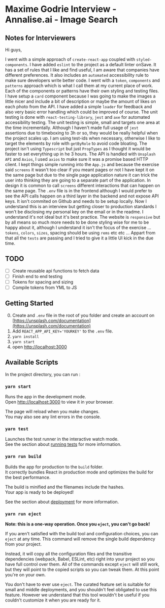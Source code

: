 # Maxime Godrie Interview - Annalise.ai - Image Search

## Notes for Interviewers

Hi guys,

I went with a simple approach of `create-react-app` coupled with `styled-components`. I have added `eslint` to the project as a default linter onSave. It has a set of rules that I like and find useful, I am aware that companies have different preferences. It also includes an `automated` accessibility rule to make sure developers write better code.
I went with a `token`, `components` and `patterns` approach which is what I call them at my current place of work. Each of the components or patterns have their own styling and testing files. I have setup a `card` component because I was going to make the images a little nicer and include a bit of description or maybe the amount of likes on each photo from the API. I have added a simple `loader` for feedback and also very basic error handling which could be improved of course.
The unit testing is done with `react-testing-library`, `jest` and `axe` for automated accessibility testing. The unit testing is simple, small and targets one area at the time incrementally. Although I haven't made full usage of `jest` assertions due to timeboxing to 3h or so, they would be really helpful when the project scales up. I am using test-ids when necessary, otherwise I like to target the elements by role with `getByRole` to avoid code bloating.
The project isn't using `Typescript` but just `PropTypes` as I thought it would be faster to set everything up in he 3 hours.
The API is handled with `Unsplash API` and `Axios`, I used `axios` to make sure it was a promise based HTTP client. 
I kept things simple running into the `App.js` and because the exercise said `screens` it wasn't too clear if you meant pages or not I have kept it on the same page but due to the single page application nature it can trick the user into thinking they are going to a separate part of the application. In design it is common to call `screens` different interactions that can happen on the same page.
The `.env` file is in the frontend although I would prefer to see the API calls happen on a third layer in the backend and not expose API keys. It isn't commited on Github and needs to be setup locally. Now I understand this is an interview but getting closer to production standards I won't be disclosing my personal key on the email or in the readme. I understand it's not ideal but it's best practice.
The website is `responsive` but by all means so much more needs to be done styling wise for me to be happy about it, although I understand it isn't the focus of the exercise ... `tokens`, `colors`, `sizes`, spacing should be using `rems` etc etc ...
Appart from that all the `tests` are passing and I tried to give it a little UI kick in the due time.



## TODO

- [ ] Create reusable api functions to fetch data
- [ ] Finish end to end testing
- [ ] Tokens for spacing and sizing 
- [ ] Compile tokens from YML to JS

## Getting Started

0. Create and `.env` file in the root of you folder and create an account on [https://unsplash.com/documentation](https://unsplash.com/documentation)
1. Add `REACT_APP_API_KEY='YOURKEY'` to the `.env` file.
2. `yarn install`
3. `yarn start`
4. open [http://localhost:3000](http://localhost:3000)

## Available Scripts

In the project directory, you can run : 

### `yarn start`

Runs the app in the development mode.\
Open [http://localhost:3000](http://localhost:3000) to view it in your browser.

The page will reload when you make changes.\
You may also see any lint errors in the console.

### `yarn test`

Launches the test runner in the interactive watch mode.\
See the section about [running tests](https://facebook.github.io/create-react-app/docs/running-tests) for more information.

### `yarn run build`

Builds the app for production to the `build` folder.\
It correctly bundles React in production mode and optimizes the build for the best performance.

The build is minified and the filenames include the hashes.\
Your app is ready to be deployed!

See the section about [deployment](https://facebook.github.io/create-react-app/docs/deployment) for more information.

### `yarn run eject`

**Note: this is a one-way operation. Once you `eject`, you can't go back!**

If you aren't satisfied with the build tool and configuration choices, you can `eject` at any time. This command will remove the single build dependency from your project.

Instead, it will copy all the configuration files and the transitive dependencies (webpack, Babel, ESLint, etc) right into your project so you have full control over them. All of the commands except `eject` will still work, but they will point to the copied scripts so you can tweak them. At this point you're on your own.

You don't have to ever use `eject`. The curated feature set is suitable for small and middle deployments, and you shouldn't feel obligated to use this feature. However we understand that this tool wouldn't be useful if you couldn't customize it when you are ready for it.

